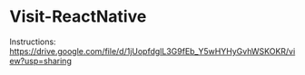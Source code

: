 # Visit-ReactNative
Instructions:
https://drive.google.com/file/d/1jUopfdglL3G9fEb_Y5wHYHyGvhWSKOKR/view?usp=sharing
